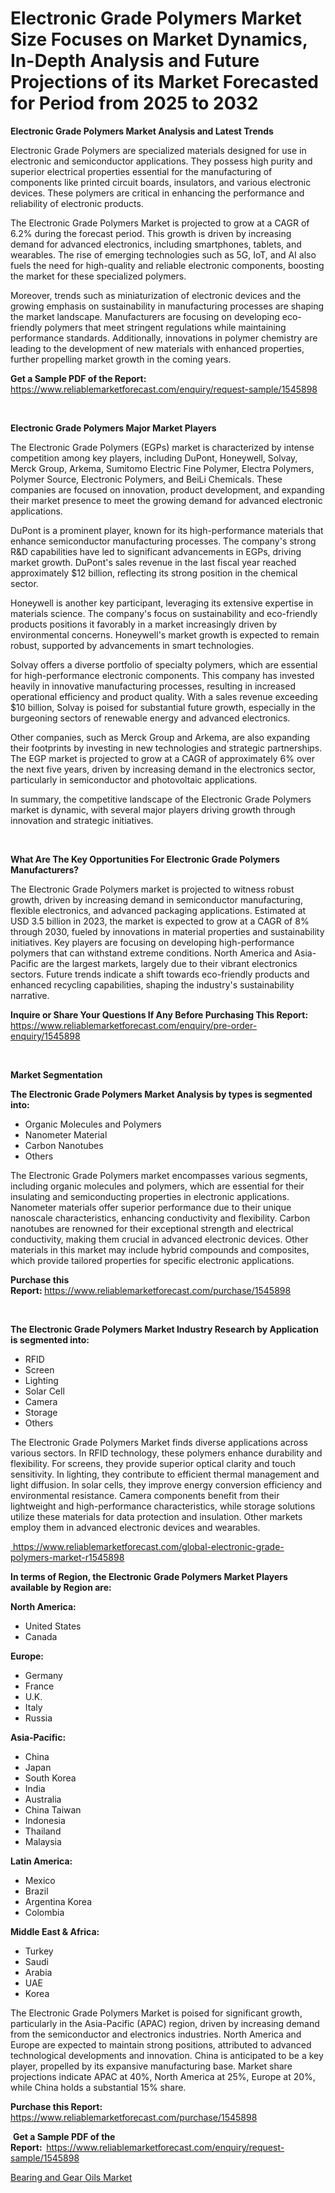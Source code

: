 <p><h1>Electronic Grade Polymers Market Size Focuses on Market Dynamics, In-Depth Analysis and Future Projections of its Market Forecasted for Period from 2025 to 2032</h1></p><p><strong>Electronic Grade Polymers Market Analysis and Latest Trends</strong></p>
<p><p>Electronic Grade Polymers are specialized materials designed for use in electronic and semiconductor applications. They possess high purity and superior electrical properties essential for the manufacturing of components like printed circuit boards, insulators, and various electronic devices. These polymers are critical in enhancing the performance and reliability of electronic products.</p><p>The Electronic Grade Polymers Market is projected to grow at a CAGR of 6.2% during the forecast period. This growth is driven by increasing demand for advanced electronics, including smartphones, tablets, and wearables. The rise of emerging technologies such as 5G, IoT, and AI also fuels the need for high-quality and reliable electronic components, boosting the market for these specialized polymers.</p><p>Moreover, trends such as miniaturization of electronic devices and the growing emphasis on sustainability in manufacturing processes are shaping the market landscape. Manufacturers are focusing on developing eco-friendly polymers that meet stringent regulations while maintaining performance standards. Additionally, innovations in polymer chemistry are leading to the development of new materials with enhanced properties, further propelling market growth in the coming years.</p></p>
<p><strong>Get a Sample PDF of the Report:&nbsp;</strong> <a href="https://www.reliablemarketforecast.com/enquiry/request-sample/1545898?utm_campaign=1929&utm_medium=2&utm_source=Github&utm_content=ia&utm_term=01022025&utm_id=electronic-grade-polymers">https://www.reliablemarketforecast.com/enquiry/request-sample/1545898</a></p>
<p>&nbsp;</p>
<p><strong>Electronic Grade Polymers Major Market Players</strong></p>
<p><p>The Electronic Grade Polymers (EGPs) market is characterized by intense competition among key players, including DuPont, Honeywell, Solvay, Merck Group, Arkema, Sumitomo Electric Fine Polymer, Electra Polymers, Polymer Source, Electronic Polymers, and BeiLi Chemicals. These companies are focused on innovation, product development, and expanding their market presence to meet the growing demand for advanced electronic applications.</p><p>DuPont is a prominent player, known for its high-performance materials that enhance semiconductor manufacturing processes. The company's strong R&D capabilities have led to significant advancements in EGPs, driving market growth. DuPont's sales revenue in the last fiscal year reached approximately $12 billion, reflecting its strong position in the chemical sector.</p><p>Honeywell is another key participant, leveraging its extensive expertise in materials science. The company's focus on sustainability and eco-friendly products positions it favorably in a market increasingly driven by environmental concerns. Honeywell's market growth is expected to remain robust, supported by advancements in smart technologies.</p><p>Solvay offers a diverse portfolio of specialty polymers, which are essential for high-performance electronic components. This company has invested heavily in innovative manufacturing processes, resulting in increased operational efficiency and product quality. With a sales revenue exceeding $10 billion, Solvay is poised for substantial future growth, especially in the burgeoning sectors of renewable energy and advanced electronics.</p><p>Other companies, such as Merck Group and Arkema, are also expanding their footprints by investing in new technologies and strategic partnerships. The EGP market is projected to grow at a CAGR of approximately 6% over the next five years, driven by increasing demand in the electronics sector, particularly in semiconductor and photovoltaic applications. </p><p>In summary, the competitive landscape of the Electronic Grade Polymers market is dynamic, with several major players driving growth through innovation and strategic initiatives.</p></p>
<p>&nbsp;</p>
<p><strong>What Are The Key Opportunities For Electronic Grade Polymers Manufacturers?</strong></p>
<p><p>The Electronic Grade Polymers market is projected to witness robust growth, driven by increasing demand in semiconductor manufacturing, flexible electronics, and advanced packaging applications. Estimated at USD 3.5 billion in 2023, the market is expected to grow at a CAGR of 8% through 2030, fueled by innovations in material properties and sustainability initiatives. Key players are focusing on developing high-performance polymers that can withstand extreme conditions. North America and Asia-Pacific are the largest markets, largely due to their vibrant electronics sectors. Future trends indicate a shift towards eco-friendly products and enhanced recycling capabilities, shaping the industry's sustainability narrative.</p></p>
<p><strong>Inquire or Share Your Questions If Any Before Purchasing This Report:</strong> <a href="https://www.reliablemarketforecast.com/enquiry/pre-order-enquiry/1545898?utm_campaign=1929&utm_medium=2&utm_source=Github&utm_content=ia&utm_term=01022025&utm_id=electronic-grade-polymers">https://www.reliablemarketforecast.com/enquiry/pre-order-enquiry/1545898</a></p>
<p>&nbsp;</p>
<p><strong>Market Segmentation</strong></p>
<p><strong>The Electronic Grade Polymers Market Analysis by types is segmented into:</strong></p>
<p><ul><li>Organic Molecules and Polymers</li><li>Nanometer Material</li><li>Carbon Nanotubes</li><li>Others</li></ul></p>
<p><p>The Electronic Grade Polymers market encompasses various segments, including organic molecules and polymers, which are essential for their insulating and semiconducting properties in electronic applications. Nanometer materials offer superior performance due to their unique nanoscale characteristics, enhancing conductivity and flexibility. Carbon nanotubes are renowned for their exceptional strength and electrical conductivity, making them crucial in advanced electronic devices. Other materials in this market may include hybrid compounds and composites, which provide tailored properties for specific electronic applications.</p></p>
<p><strong>Purchase this Report:&nbsp;</strong><a href="https://www.reliablemarketforecast.com/purchase/1545898?utm_campaign=1929&utm_medium=2&utm_source=Github&utm_content=ia&utm_term=01022025&utm_id=electronic-grade-polymers">https://www.reliablemarketforecast.com/purchase/1545898</a></p>
<p>&nbsp;</p>
<p><strong>The Electronic Grade Polymers Market Industry Research by Application is segmented into:</strong></p>
<p><ul><li>RFID</li><li>Screen</li><li>Lighting</li><li>Solar Cell</li><li>Camera</li><li>Storage</li><li>Others</li></ul></p>
<p><p>The Electronic Grade Polymers Market finds diverse applications across various sectors. In RFID technology, these polymers enhance durability and flexibility. For screens, they provide superior optical clarity and touch sensitivity. In lighting, they contribute to efficient thermal management and light diffusion. In solar cells, they improve energy conversion efficiency and environmental resistance. Camera components benefit from their lightweight and high-performance characteristics, while storage solutions utilize these materials for data protection and insulation. Other markets employ them in advanced electronic devices and wearables.</p></p>
<p><a href="https://www.reliablemarketforecast.com/global-electronic-grade-polymers-market-r1545898?utm_campaign=1929&utm_medium=2&utm_source=Github&utm_content=ia&utm_term=01022025&utm_id=electronic-grade-polymers">&nbsp;https://www.reliablemarketforecast.com/global-electronic-grade-polymers-market-r1545898</a></p>
<p><strong>In terms of Region, the Electronic Grade Polymers Market Players available by Region are:</strong></p>
<p>
    <p> <strong> North America: </strong>
        <ul>
            <li>United States</li>
            <li>Canada</li>
        </ul>
        </p> 
    <p> <strong> Europe: </strong>
        <ul>
            <li>Germany</li>
            <li>France</li>
            <li>U.K.</li>
            <li>Italy</li>
            <li>Russia</li>
        </ul>
        </p> 
    <p> <strong> Asia-Pacific: </strong>
        <ul>
            <li>China</li>
            <li>Japan</li>
            <li>South Korea</li>
            <li>India</li>
            <li>Australia</li>
            <li>China Taiwan</li>
            <li>Indonesia</li>
            <li>Thailand</li>
            <li>Malaysia</li>
        </ul>
        </p> 
    <p> <strong> Latin America: </strong>
        <ul>
            <li>Mexico</li>
            <li>Brazil</li>
            <li>Argentina Korea</li>
            <li>Colombia</li>
        </ul>
        </p> 
    <p> <strong> Middle East & Africa: </strong>
        <ul>
            <li>Turkey</li>
            <li>Saudi</li>
            <li>Arabia</li>
            <li>UAE</li>
            <li>Korea</li>
        </ul>
    </p>
    </p>
<p><p>The Electronic Grade Polymers Market is poised for significant growth, particularly in the Asia-Pacific (APAC) region, driven by increasing demand from the semiconductor and electronics industries. North America and Europe are expected to maintain strong positions, attributed to advanced technological developments and innovation. China is anticipated to be a key player, propelled by its expansive manufacturing base. Market share projections indicate APAC at 40%, North America at 25%, Europe at 20%, while China holds a substantial 15% share.</p></p>
<p><strong>Purchase this Report: </strong><a href="https://www.reliablemarketforecast.com/purchase/1545898?utm_campaign=1929&utm_medium=2&utm_source=Github&utm_content=ia&utm_term=01022025&utm_id=electronic-grade-polymers">https://www.reliablemarketforecast.com/purchase/1545898</a></p>
<p>&nbsp;<strong>Get a Sample PDF of the Report:&nbsp;&nbsp;</strong><a href="https://www.reliablemarketforecast.com/enquiry/request-sample/1545898?utm_campaign=1929&utm_medium=2&utm_source=Github&utm_content=ia&utm_term=01022025&utm_id=electronic-grade-polymers">https://www.reliablemarketforecast.com/enquiry/request-sample/1545898</a></p>
<p><strong></strong></p>
<p><p><a href="https://github.com/dringals/Market-Research-Report-List-6/blob/main/bearing-and-gear-oils-market.md?utm_campaign=1929&utm_medium=2&utm_source=Github&utm_content=ia&utm_term=01022025&utm_id=electronic-grade-polymers">Bearing and Gear Oils Market</a></p></p>